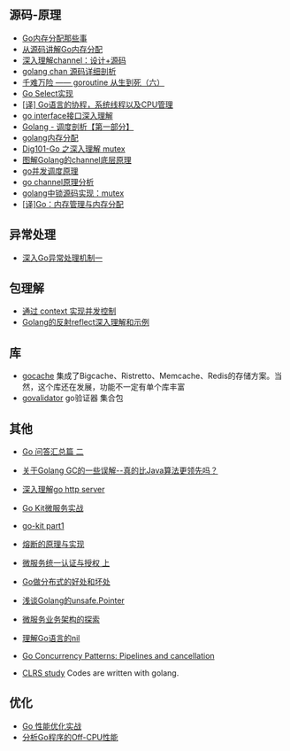 ## 源码-原理
- [Go内存分配那些事](https://lessisbetter.site/2019/07/06/go-memory-allocation/)
- [从源码讲解Go内存分配](https://studygolang.com/articles/22652)
- [深入理解channel：设计+源码](http://lessisbetter.site/2019/03/03/golang-channel-design-and-source/)
- [golang chan 源码详细剖析](https://mp.weixin.qq.com/s/FUf0TWnLteRZlyv9njZ3dw)
- [千难万险 —— goroutine 从生到死（六）](https://qcrao.com/2019/09/06/go-scheduler-life-of-goroutine/)
- [Go Select实现](https://ninokop.github.io/2017/11/07/go-channel/)
- [[译] Go语言的协程，系统线程以及CPU管理](https://pengrl.com/p/29953/)
- [go interface接口深入理解](https://juejin.im/post/5a6873fd518825734501b3c5)
- [Golang - 调度剖析【第一部分】](https://segmentfault.com/a/1190000016038785)
- [golang内存分配](https://www.yisu.com/zixun/13002.html)
- [Dig101-Go 之深入理解 mutex](https://gocn.vip/topics/10648)
- [图解Golang的channel底层原理](https://juejin.im/post/6844903821349502990)
- [go并发调度原理](https://mp.weixin.qq.com/s?__biz=MzUzMjk0ODI0OA==&mid=2247483816&idx=1&sn=bfb50078e9953646c789deda8d74f618&chksm=faaa35dfcdddbcc9a8f57b9422fad3aa4eabda9c4bb906403734934afd637d6924c6c780f50b&token=42665943&lang=zh_CN&scene=21#wechat_redirect)
- [go channel原理分析](https://segmentfault.com/a/1190000019172554)
- [golang中锁源码实现：mutex](http://legendtkl.com/2016/10/23/golang-mutex/)
- [[译]Go：内存管理与内存分配](https://juejin.im/post/6844904005215207432)

## 异常处理
- [深入Go异常处理机制一](https://gocn.vip/article/1882)

## 包理解
- [通过 context 实现并发控制](https://zhuanlan.zhihu.com/p/72916991)
- [Golang的反射reflect深入理解和示例](https://juejin.im/post/5a75a4fb5188257a82110544)

## 库
- [gocache](https://github.com/eko/gocache) 集成了Bigcache、Ristretto、Memcache、Redis的存储方案。当然，这个库还在发展，功能不一定有单个库丰富
- [govalidator](https://github.com/asaskevich/govalidator) go验证器 集合包
## 其他
- [Go 问答汇总篇 二](https://juejin.im/post/5d4f05565188250e42582a7d)
- [关于Golang GC的一些误解--真的比Java算法更领先吗？](https://mp.weixin.qq.com/s/eDd212DhjIRGpytBkgfzAg)
- [深入理解go http server](https://juejin.im/post/5dd11baff265da0c0c1fe813)
- [Go Kit微服务实战](https://zhuanlan.zhihu.com/p/100226931)
- [go-kit part1](https://pliutau.com/gi-kit-1/)
- [熔断的原理与实现](https://gocn.vip/topics/11151)

- [微服务统一认证与授权 上](http://blueskykong.com/2020/01/28/go-security1)

- [Go做分布式的好处和坏处](https://www.youtube.com/watch?v=8IKxf98h65Y&t=23s)

- [浅谈Golang的unsafe.Pointer](https://studygolang.com/articles/30678)
- [微服务业务架构的探索](https://gocn.vip/topics/10388)
- [理解Go语言的nil](https://mp.weixin.qq.com/s/CH7nNfPngky7i6jyDEZ2ZA)

- [Go Concurrency Patterns: Pipelines and cancellation](https://blog.golang.org/pipelines)

- [CLRS study](https://github.com/shady831213/algorithms) Codes are written with golang.

## 优化
- [Go 性能优化实战](http://team.jiunile.com/blog/2020/05/go-performance.html)
- [分析Go程序的Off-CPU性能](https://colobu.com/2020/11/12/analyze-On-CPU-in-go/)
